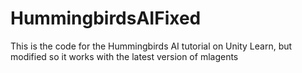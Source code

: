 # HummingbirdsAIFixed
This is the code for the Hummingbirds AI tutorial on Unity Learn, but modified so it works with the latest version of mlagents
